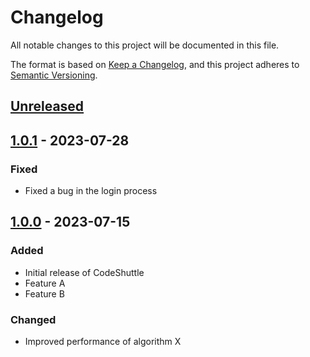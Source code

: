 # Changelog
All notable changes to this project will be documented in this file.

The format is based on [Keep a Changelog](https://keepachangelog.com/en/1.0.0/),
and this project adheres to [Semantic Versioning](https://semver.org/spec/v2.0.0.html).

## [Unreleased]

## [1.0.1] - 2023-07-28
### Fixed
- Fixed a bug in the login process

## [1.0.0] - 2023-07-15
### Added
- Initial release of CodeShuttle
- Feature A
- Feature B

### Changed
- Improved performance of algorithm X

[Unreleased]: https://github.com/username/codeshuttle/compare/v1.0.1...HEAD
[1.0.1]: https://github.com/username/codeshuttle/compare/v1.0.0...v1.0.1
[1.0.0]: https://github.com/username/codeshuttle/releases/tag/v1.0.0